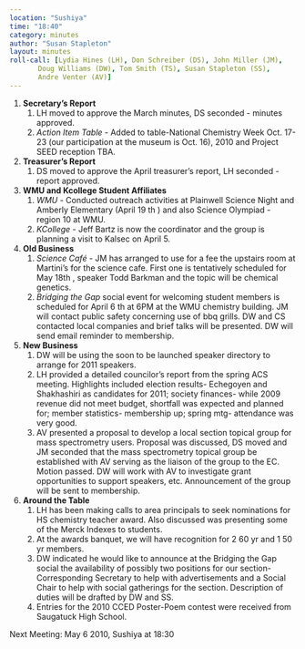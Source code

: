 ```yaml
---
location: "Sushiya"
time: "18:40"
category: minutes
author: "Susan Stapleton"
layout: minutes
roll-call: [Lydia Hines (LH), Don Schreiber (DS), John Miller (JM),
	   Doug Williams (DW), Tom Smith (TS), Susan Stapleton (SS),
	   Andre Venter (AV)]
---
```


1. **Secretary’s Report**
   1. LH moved to approve the March minutes, DS seconded - minutes approved.
   2. *Action Item Table* - Added to table-National Chemistry Week Oct. 17-23 (our participation at the museum is Oct. 16), 2010 and Project SEED reception TBA.
2. **Treasurer’s Report**
   1. DS moved to approve the April treasurer’s report, LH seconded - report approved.
3. **WMU and Kcollege Student Affiliates**
   1. *WMU* - Conducted outreach activities at Plainwell Science Night and Amberly Elementary (April 19 th ) and also Science Olympiad - region 10 at WMU.
   2. *KCollege* - Jeff Bartz is now the coordinator and the group is planning a visit to Kalsec on April 5.
4. **Old Business**
   1. *Science Café* - JM has arranged to use for a fee the upstairs room at Martini’s for the science cafe. First one is tentatively scheduled for May 18th , speaker Todd Barkman and the topic will be chemical genetics.
   2. *Bridging the Gap* social event for welcoming student members is scheduled for April 6 th at 6PM at the WMU chemistry building. JM will contact public safety concerning use of bbq grills. DW and CS contacted local companies and brief talks will be presented. DW will send email reminder to membership.
5. **New Business**
   1. DW will be using the soon to be launched speaker directory to arrange for 2011 speakers.
   2. LH provided a detailed councilor’s report from the spring ACS meeting. Highlights included election results- Echegoyen and Shakhashiri as candidates for 2011; society finances- while 2009 revenue did not meet budget, shortfall was expected and planned for; member statistics- membership up; spring mtg- attendance was very good.
   3. AV presented a proposal to develop a local section topical group for mass spectrometry users. Proposal was discussed, DS moved and JM seconded that the mass spectrometry topical group be established with AV serving as the liaison of the group to the EC. Motion passed. DW will work with AV to investigate grant opportunities to support speakers, etc. Announcement of the group will be sent to membership.
6. **Around the Table**
   1. LH has been making calls to area principals to seek nominations for HS chemistry teacher award. Also discussed was presenting some of the Merck Indexes to students.
   2. At the awards banquet, we will have recognition for 2 60 yr and 1 50 yr members.
   3. DW indicated he would like to announce at the Bridging the Gap social the availability of possibly two positions for our section- Corresponding Secretary to help with advertisements and a Social Chair to help with social gatherings for the section. Description of duties will be drafted by DW and SS.
   4. Entries for the 2010 CCED Poster-Poem contest were received from Saugatuck High School.

Next Meeting: May 6 2010, Sushiya at 18:30
